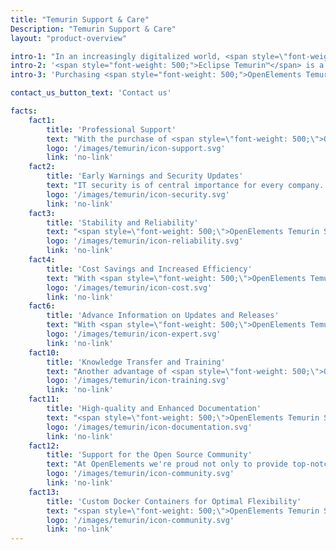 ```yaml
---
title: "Temurin Support & Care"
Description: "Temurin Support & Care"
layout: "product-overview"

intro-1: "In an increasingly digitalized world, <span style=\"font-weight: 500;\">Java™</span> has established itself as one of the most popular and widespread programming languages. Therefore, it's all the more important to be able to rely on professional support for the development and maintenance of Java applications, ensuring they are secure."
intro-2: '<span style="font-weight: 500;">Eclipse Temurin™</span> is a Java runtime environment that is based on <span style="font-weight: 500;">OpenJDK™</span> and is distributed by the <span style="font-weight: 500;">Eclipse Foundation</span> under an open source license. Eclipse Temurin is a key project of the <span style="font-weight: 500;">Adoptium™</span> Working Group, which develops and provides high-quality products and technologies for the Java ecosystem. With over 10 million downloads per month, Eclipse Temurin is the most used Java runtime environment in the world.'
intro-3: 'Purchasing <span style="font-weight: 500;">OpenElements Temurin Support & Care</span> offers you a variety of benefits that increase the performance and security of your Java applications, optimize your development process, and provide you with information and insights into current and future developments in the Eclipse Adoptium Working Group as well as the OpenJDK.'

contact_us_button_text: 'Contact us'

facts:
    fact1:
        title: 'Professional Support'
        text: "With the purchase of <span style=\"font-weight: 500;\">OpenElements Temurin Support & Care</span>, you gain access to a team of experts who specialize in Java, OpenJDK, and the Temurin distribution. You benefit from fast, reliable, and personal assistance with technical issues, implementation questions, or other challenges."
        logo: '/images/temurin/icon-support.svg'
        link: 'no-link'
    fact2:
        title: 'Early Warnings and Security Updates'
        text: "IT security is of central importance for every company. <span style=\"font-weight: 500;\">OpenElements Temurin Support & Care</span> ensures that you're promptly informed about relevant security updates and patches and can install them in a timely manner. Thus, you reduce the risk of security vulnerabilities and proactively protect your applications from potential threats."
        logo: '/images/temurin/icon-security.svg'
        link: 'no-link'
    fact3:
        title: 'Stability and Reliability'
        text: "<span style=\"font-weight: 500;\">OpenElements Temurin Support & Care</span> ensures that your Java applications run on a stable and reliable platform. Through continuous support, you receive updates and bug fixes that improve the performance of your applications and identify and fix potential issues early."
        logo: '/images/temurin/icon-reliability.svg'
        link: 'no-link'
    fact4:
        title: 'Cost Savings and Increased Efficiency'
        text: "With <span style=\"font-weight: 500;\">OpenElements Temurin Support & Care</span>, you achieve time savings as well as long-term cost savings. By continuously improving and maintaining your applications based on Eclipse Adoptium products, you reduce the risk of security vulnerabilities, minimize system downtime, and accelerate your development processes while simultaneously increasing the efficiency and productivity of your team."
        logo: '/images/temurin/icon-cost.svg'
        link: 'no-link'
    fact6:
        title: 'Advance Information on Updates and Releases'
        text: "With <span style=\"font-weight: 500;\">OpenElements Temurin Support & Care</span>, you get early access to information about upcoming updates and releases. This allows you to better plan and ensure that your systems are always up-to-date, improving the performance."
        logo: '/images/temurin/icon-expert.svg'
        link: 'no-link'
    fact10:
        title: 'Knowledge Transfer and Training'
        text: "Another advantage of <span style=\"font-weight: 500;\">OpenElements Temurin Support & Care</span> is access to essential know-how and expertise on Eclipse Adoptium and OpenJDK. You'll have the opportunity to efficiently train your development team in the latest Java technologies and tools and get firsthand information on current developments in the Java ecosystem."
        logo: '/images/temurin/icon-training.svg'
        link: 'no-link'
    fact11:
        title: 'High-quality and Enhanced Documentation'
        text: "<span style=\"font-weight: 500;\">OpenElements Temurin Support & Care</span> not only provides you with direct access to experienced Java experts, but it also offers improved and comprehensive documentation of all Eclipse Adoptium projects in both German and English. This documentation is tailored based on our customers' needs and helps you exploit the full potential of Temurin."
        logo: '/images/temurin/icon-documentation.svg'
        link: 'no-link'
    fact12:
        title: 'Support for the Open Source Community'
        text: "At OpenElements we're proud not only to provide top-notch support for Eclipse Temurin, but also actively contribute to the further development of Temurin and other Adoptium Working Group projects. We believe the success of open source projects like Temurin is based on the collaboration and commitment of the entire community. That's why we invest a portion of the profits from <span style=\"font-weight: 500;\">OpenElements Temurin Support & Care</span> directly into the open source community."
        logo: '/images/temurin/icon-community.svg'
        link: 'no-link'
    fact13:
        title: 'Custom Docker Containers for Optimal Flexibility'
        text: "<span style=\"font-weight: 500;\">OpenElements Temurin Support & Care</span> also offers customized Docker containers tailored perfectly to our customers' needs. They contain the latest versions of Temurin and can also include additional Java tools like Maven. We ensure regular updates and maintenance, so our customers always stay up to date and can deploy their Java applications flexibly and efficiently in the cloud or in local environments."
        logo: '/images/temurin/icon-community.svg'
        link: 'no-link'
---
```


